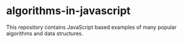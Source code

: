 # algorithms-in-javascript
This repository contains JavaScript based examples of many
popular algorithms and data structures.
